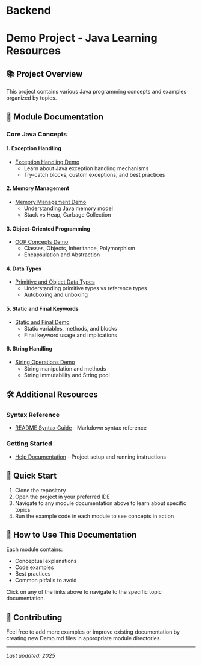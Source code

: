 # Backend
# Demo Project - Java Learning Resources

## 📚 Project Overview
This project contains various Java programming concepts and examples organized by topics.

## 📂 Module Documentation

### Core Java Concepts

#### 1. Exception Handling
- [Exception Handling Demo](.demo/src/main/java/com/example/demo/Exception/Demo.md)
  - Learn about Java exception handling mechanisms
  - Try-catch blocks, custom exceptions, and best practices

#### 2. Memory Management
- [Memory Management Demo](.demo/src/main/java/com/example/demo/memory/Demo.md)
  - Understanding Java memory model
  - Stack vs Heap, Garbage Collection

#### 3. Object-Oriented Programming
- [OOP Concepts Demo](.demo/src/main/java/com/example/demo/OOP/Demo.md)
  - Classes, Objects, Inheritance, Polymorphism
  - Encapsulation and Abstraction

#### 4. Data Types
- [Primitive and Object Data Types](.demo/src/main/java/com/example/demo/PrimitiveAndObjectDataType/Demo.md)
  - Understanding primitive types vs reference types
  - Autoboxing and unboxing

#### 5. Static and Final Keywords
- [Static and Final Demo](.demo/src/main/java/com/example/demo/StaticAndFinal/Demo.md)
  - Static variables, methods, and blocks
  - Final keyword usage and implications

#### 6. String Handling
- [String Operations Demo](.demo/src/main/java/com/example/demo/String/Demo.md)
  - String manipulation and methods
  - String immutability and String pool

## 🛠️ Additional Resources

### Syntax Reference
- [README Syntax Guide](.demo/README_SYNTAX.md) - Markdown syntax reference

### Getting Started
- [Help Documentation](.demo/HELP.md) - Project setup and running instructions

## 🚀 Quick Start

1. Clone the repository
2. Open the project in your preferred IDE
3. Navigate to any module documentation above to learn about specific topics
4. Run the example code in each module to see concepts in action

## 📖 How to Use This Documentation

Each module contains:
- Conceptual explanations
- Code examples
- Best practices
- Common pitfalls to avoid

Click on any of the links above to navigate to the specific topic documentation.

## 🤝 Contributing

Feel free to add more examples or improve existing documentation by creating new Demo.md files in appropriate module directories.

---
*Last updated: 2025*
